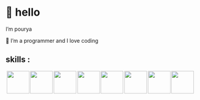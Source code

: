 <h1>👋 hello</h1>
<p>I’m pourya</p>
<p> 👀 I’m a programmer and I love coding</p>


<h2>skills : </h2>
<div style='display:flex;justify-content:space-evenly;flex-wrap:wrap;'>
<img style='height:60px;' src='https://upload.wikimedia.org/wikipedia/commons/thumb/8/82/Devicon-html5-plain.svg/640px-Devicon-html5-plain.svg.png' />
<img style='height:60px;' src='https://upload.wikimedia.org/wikipedia/commons/thumb/6/62/CSS3_logo.svg/640px-CSS3_logo.svg.png' />
<img style='height:60px;' src='https://upload.wikimedia.org/wikipedia/commons/thumb/b/b2/Bootstrap_logo.svg/640px-Bootstrap_logo.svg.png' />
<img style='height:60px;' src='https://upload.wikimedia.org/wikipedia/commons/thumb/9/96/Sass_Logo_Color.svg/640px-Sass_Logo_Color.svg.png' />
<img style='height:60px;' src='https://upload.wikimedia.org/wikipedia/commons/6/6a/JavaScript-logo.png' />
<img style='height:60px;' src='https://upload.wikimedia.org/wikipedia/commons/thumb/a/a7/React-icon.svg/640px-React-icon.svg.png' />
<img style='height:60px;' src='https://upload.wikimedia.org/wikipedia/commons/thumb/8/8e/Nextjs-logo.svg/640px-Nextjs-logo.svg.png' />
<img style='height:60px;' src='https://upload.wikimedia.org/wikipedia/commons/thumb/4/4c/Typescript_logo_2020.svg/640px-Typescript_logo_2020.svg.png' />
</div>
